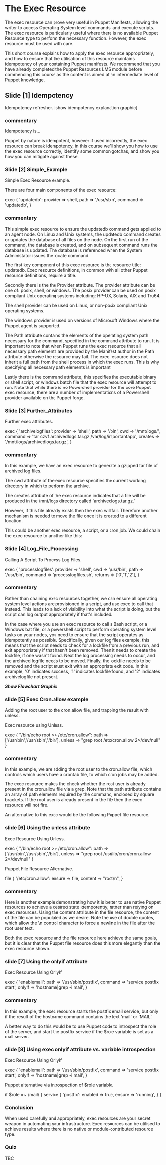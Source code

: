 # The Exec Resource

The exec resource can prove very useful in Puppet Manifests, allowing the writer to access Operating System level commands, and execute scripts.  The exec resource is particularly useful where there is no available  Puppet Resource type to perform the necessary function.  However, the exec resource must be used with care.

This short course explains how to apply the exec resource appropriately, and how to ensure that the utilisation of this resource maintains idempotency of your containing Puppet manifests.  We recommend that you have already completed the Puppet Resources LMS module before commencing this course as the content is aimed at an intermediate level of Puppet knowledge.

## Slide [1] Idempotency

Idempotency refresher.
[show idempotency explanation graphic]

### commentary

Idempotency is...

Puppet by nature is idempotent, however if used incorrectly, the exec resource can break idempotency, in this course we'll show you how to use the exec resource correctly, identify some common gotchas, and show you how you can mitigate against these.


### Slide [2] Simple_Example
Simple Exec Resource example.

There are four main components of the exec resource:

exec { 'updatedb':
  provider => shell,
  path     => '/usr/sbin',
  command  => 'updatedb',
}


### commentary

This simple exec resource to ensure the updatedb command gets applied to an agent node. On Linux and Unix systems, the updatedb command creates or updates the database of all files on the node.  On the first run of the command, the database is created, and on subsequent command runs the database is updated.  The database is referenced when the System Administator issues the locate command.

The first key component of this exec resource is the resource title: updatedb.  Exec resource definitions, in common with all other Puppet resource definitions, require a title.

Secondly there is the the Provider attribute.  The provider attribute can be one of: posix, shell, or windows.  The posix provider can be used on posix compliant Unix operating systems including: HP-UX, Solaris, AIX and Tru64.  

The shell provider can be used on Linux, or non-posix compliant Unix operating systems.

The windows provider is used on versions of Microsoft Windows where the Puppet agent is supported.

The Path attribute contains the elements of the operating system path necessary for the command, specified in the command attribute to run.  It is important to note that when Puppet runs the exec resource that all necessary path elements are provided by the Manifest author in the Path attribute otherwise the resource may fail.  The exec resource does not inherit a full path from the shell process in which the exec runs.  This is why specifying all necessary path elements is important.

Lastly there is the command attribute, this specifies the executable binary or shell script, or windows batch file that the exec resource will attempt to run. 
Note that while there is no Powershell provider for the core Puppet exec resource, there are a number of implementations of a Powershell provider available on the Puppet forge.   

### Slide [3] Further_Attributes

Further exec attributes.



exec { 'archivelogfiles':
  provider => 'shell',
  path     => '/bin',
  cwd      => '/mnt/logs/',
  command  => 'tar czvf archivedlogs.tar.gz /var/log/importantapp',
  creates  => '/mnt/logs/archivedlogs.tar.gz',
}

### commentary


In this example, we have an exec resource to generate a gzipped tar file of archived log files.

The cwd attribute of the exec resource specifies the current working directory in which to perform the archive.

The creates attribute of the exec resource indicates that a file will be produced in the /mnt/logs directory called 'archivedlogs.tar.gz.'

However, if this file already exists then the exec will fail.  Therefore another mechanism is needed to move the file once it is created to a different location.

This could be another exec resource, a script, or a cron job.  We could chain the exec resource to another like this:



### Slide [4] Log_File_Processing

Calling A Script To Process Log Files.

exec { 'processlogfiles':
  provider => 'shell',
  cwd      => '/usr/bin',
  path     => '/usr/bin',
  command  => 'processlogfiles.sh',
  returns  => ['0','1','2'],
}  

### commentary

Rather than chaining exec resources together, we can ensure all operating system level actions are provisioned in a script, and use exec to call that instead.
This leads to a lack of visibility into what the script is doing, but the script can log output appropriately if that's included.

In the case where you use an exec resource to call a Bash script, or a Windows bat file, or a powershell script to perform operating system level tasks on your nodes, you need to ensure that the script operates as idempotently as possible.  Specifically, given our log files example, this means that the script needs to check for a lockfile from a previous run, and exit appropriately if that hasn't been removed.  Then it needs to create the lockfile, if one wasn't found.  Next the log processing needs to occur, and the archived logfile needs to be moved.
Finally, the lockfile needs to be removed and the script must exit with an appropriate exit code.  In this example, '0' indicates success, '1' indicates lockfile found, and '2' indicates archivelogfile not present.  

***Show Flowchart Graphic***


### slide [5] Exec Cron.allow example

Adding the root user to the cron.allow file, and trapping the result with unless.

Exec resource using Unless.

  exec { "/bin/echo root >> /etc/cron.allow":
          path   => ['/usr/bin','/usr/sbin','/bin'],
          unless => "grep root /etc/cron.allow 2>/dev/null"
  }

### commentary 

In this example, we are adding the root user to the cron.allow file, which controls which users have a crontab file, to which cron jobs may be added.

The exec resource makes the check whether the root user is already present in the cron.allow file via a grep.  Note that the path attribute contains an array of path elements required by the command, enclosed by square brackets.  If the root user is already present in the file then the exec resource will not fire.

An alternative to this exec would be the following Puppet file resource. 

### slide [6] Using the unless attribute

Exec Resource Using Unless.

 exec { "/bin/echo root >> /etc/cron.allow":
          path   => ['/usr/bin','/usr/sbin','/bin'],
          unless => "grep root /usr/lib/cron/cron.allow 2>/dev/null"
  }
  
 Puppet File Resource Alternative.
 
 file { '/etc/cron.allow':
   ensure  => file,
   content => "root\n",
 }
 

### commentary

Here is another example demonstrating how it is better to use native Puppet resources to achieve a desired state idempotently, rather than relying on exec resources.  Using the content attribute in the file resource, the content of the file can be populated as we desire.  Note the use of double quotes, which allow the \n control character to force a newline in the file after the root user text.

Both the exec resource and the file resource here achieve the same goals, but it is clear that the Puppet file resource does this more elegantly than the exec resource shown.



### slide [7] Using the onlyif attribute

Exec Resource Using OnlyIf

exec { 'enablemail':
  path    => '/usr/sbin/postfix',
  command => 'service postfix start',
  onlyif  => 'hostname|grep -i mail',
}

### commentary

In this example, the exec resource starts the postfix email service, but only if the result of the hostname command contains the text 'mail' or 'MAIL.'

A better way to do this would be to use Puppet code to introspect the role of the server, and start the postfix service if the $role variable is set as a mail server.

### slide [8] Using exec onlyif attribute vs. variable introspection

Exec Resource Using OnlyIf

exec { 'enablemail':
  path    => '/usr/sbin/postfix',
  command => 'service postfix start',
  onlyif  => 'hostname|grep -i mail',
}

Puppet alternative via introspection of $role variable.

if $role =~ /mail/ {
  service { 'postfix':
    enabled => true,
    ensure  => 'running',
    }
}



### Conclusion

When used carefully and appropriately, exec resources are your secret weapon in automating your infrastructure.  Exec resources can be utilised to achieve results where there is no native or module-contributed resource type.

### Quiz

TBC